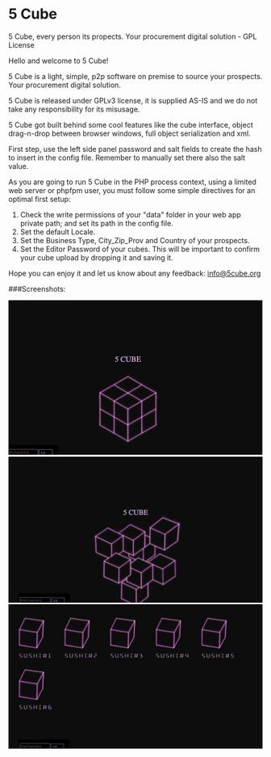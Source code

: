 # 5 Cube
5 Cube, every person its propects. Your procurement digital solution - GPL License

  Hello and welcome to 5 Cube!<br>
	   
  5 Cube is a light, simple, p2p software on premise to source your prospects. Your procurement digital solution.<br>
	   
  5 Cube is released under GPLv3 license, it is supplied AS-IS and we do not take any responsibility for its misusage.<br>
	   
  5 Cube got built behind some cool features like the cube interface, object drag-n-drop between browser windows, full object serialization and xml.<br>
         
  First step, use the left side panel password and salt fields to create the hash to insert in the config file. Remember to manually set there also the salt value.<br>
	   
  As you are going to run 5 Cube in the PHP process context, using a limited web server or phpfpm user, you must follow some simple directives for an optimal first setup:<br>
	
  <ol>
     <li>Check the write permissions of your "data" folder in your web app private path; and set its path in the config file.</li>
     <li>Set the default Locale.</li>
     <li>Set the Business Type, City_Zip_Prov and Country of your prospects.</li>
     <li>Set the Editor Password of your cubes. This will be important to confirm your cube upload by dropping it and saving it.</li>
  </ol>	
     
  Hope you can enjoy it and let us know about any feedback: <a href="mailto:info@5cube.org" style="color:#e6d236;">info@5cube.org</a>
  
  ###Screenshots:

 ![5cube in action](/Public/res/Screenshot1.jpg)<br>
 ![5cube in action](/Public/res/Screenshot2.jpg)<br>
 ![5cube in action](/Public/res/Screenshot3.jpg)

